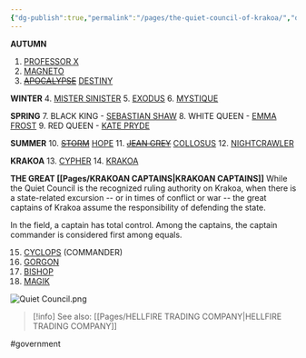```yaml
---
{"dg-publish":true,"permalink":"/pages/the-quiet-council-of-krakoa/","dgShowLocalGraph":true}
---
```



**AUTUMN**
1. [PROFESSOR X](https://x-men.fandom.com/wiki/Professor_X)
2. [MAGNETO](https://x-men.fandom.com/wiki/Magneto)
3. [~~APOCALYPSE~~](https://x-men.fandom.com/wiki/Apocalypse) [DESTINY](https://x-men.fandom.com/wiki/Destiny)

**WINTER**
4.  [MISTER SINISTER](https://x-men.fandom.com/wiki/Mr._Sinister)
5.  [EXODUS](https://x-men.fandom.com/wiki/Exodus)
6.  [MYSTIQUE](https://x-men.fandom.com/wiki/Mystique)

**SPRING**
7. BLACK KING - [SEBASTIAN SHAW](https://x-men.fandom.com/wiki/Sebastian_Shaw)
8. WHITE QUEEN - [EMMA FROST](https://x-men.fandom.com/wiki/Emma_Frost)
9. RED QUEEN - [KATE PRYDE](https://x-men.fandom.com/wiki/Shadowcat)

**SUMMER**
10. [~~STORM~~](https://x-men.fandom.com/wiki/Storm) [HOPE](https://x-men.fandom.com/wiki/Hope_Summers)
11. [~~JEAN GREY~~](https://x-men.fandom.com/wiki/Jean_Grey) [COLLOSUS](https://x-men.fandom.com/wiki/Colossus)
12. [NIGHTCRAWLER](https://x-men.fandom.com/wiki/Nightcrawler)

**KRAKOA**
13. [CYPHER](https://x-men.fandom.com/wiki/Cypher)
14. [KRAKOA](https://x-men.fandom.com/wiki/Krakoa)

**THE GREAT [[Pages/KRAKOAN CAPTAINS\|KRAKOAN CAPTAINS]]** 
While the Quiet Council is the recognized ruling authority on Krakoa, when there is a state-related excursion -- or in times of conflict or war -- the great captains of Krakoa assume the responsibility of defending the state.

In the field, a captain has total control. Among the captains, the captain commander is considered first among equals. 

15. [CYCLOPS](https://x-men.fandom.com/wiki/Cyclops) (COMMANDER)
16. [GORGON](https://marvel.fandom.com/wiki/Tomi_Shishido_(Earth-616))
17. [BISHOP](https://x-men.fandom.com/wiki/Bishop)
18. [MAGIK](https://x-men.fandom.com/wiki/Magik)

![Quiet Council.png](/img/user/Assets/Quiet%20Council.png)

>[!info] See also:
>[[Pages/HELLFIRE TRADING COMPANY\|HELLFIRE TRADING COMPANY]]

#government 